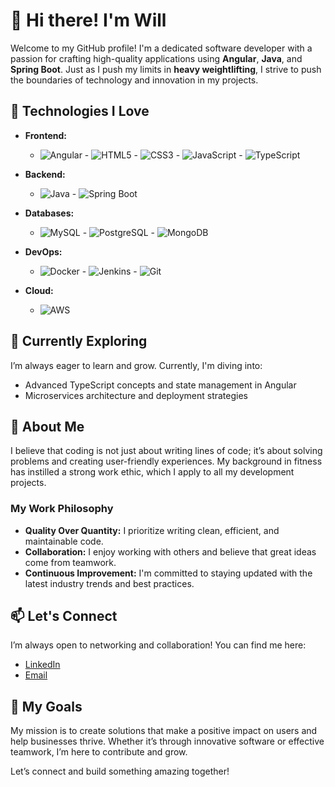 # 👋 Hi there! I'm Will

Welcome to my GitHub profile! I'm a dedicated software developer with a passion for crafting high-quality applications using **Angular**, **Java**, and **Spring Boot**. Just as I push my limits in **heavy weightlifting**, I strive to push the boundaries of technology and innovation in my projects.

## 🚀 Technologies I Love

- **Frontend:** 
  - ![Angular](https://img.shields.io/badge/Angular-%E04539.svg?style=flat&logo=angular&logoColor=white) - ![HTML5](https://img.shields.io/badge/HTML5-%23E34F26.svg?style=flat&logo=html5&logoColor=white) - ![CSS3](https://img.shields.io/badge/CSS3-%231572B6.svg?style=flat&logo=css3&logoColor=white) - ![JavaScript](https://img.shields.io/badge/JavaScript-%23323330.svg?style=flat&logo=javascript&logoColor=%23F7DF1E) - ![TypeScript](https://img.shields.io/badge/TypeScript-%23007ACC.svg?style=flat&logo=typescript&logoColor=white)

- **Backend:** 
  - ![Java](https://img.shields.io/badge/Java-%23ED8B00.svg?style=flat&logo=java&logoColor=white) - ![Spring Boot](https://img.shields.io/badge/Spring%20Boot-%236DB33F.svg?style=flat&logo=spring&logoColor=white) 

- **Databases:** 
  - ![MySQL](https://img.shields.io/badge/MySQL-%234479A1.svg?style=flat&logo=mysql&logoColor=white) - ![PostgreSQL](https://img.shields.io/badge/PostgreSQL-%23347BDB.svg?style=flat&logo=postgresql&logoColor=white) - ![MongoDB](https://img.shields.io/badge/MongoDB-%2347A248.svg?style=flat&logo=mongodb&logoColor=white)

- **DevOps:** 
  - ![Docker](https://img.shields.io/badge/Docker-%232496ED.svg?style=flat&logo=docker&logoColor=white) - ![Jenkins](https://img.shields.io/badge/Jenkins-%23D24939.svg?style=flat&logo=jenkins&logoColor=white) - ![Git](https://img.shields.io/badge/Git-%23F05032.svg?style=flat&logo=git&logoColor=white)

- **Cloud:** 
  - ![AWS](https://img.shields.io/badge/Amazon%20AWS-%23232F3E.svg?style=flat&logo=amazonaws&logoColor=white) 

## 🌱 Currently Exploring

I’m always eager to learn and grow. Currently, I'm diving into:

- Advanced TypeScript concepts and state management in Angular
- Microservices architecture and deployment strategies

## 💼 About Me

I believe that coding is not just about writing lines of code; it’s about solving problems and creating user-friendly experiences. My background in fitness has instilled a strong work ethic, which I apply to all my development projects.

### My Work Philosophy

- **Quality Over Quantity:** I prioritize writing clean, efficient, and maintainable code.
- **Collaboration:** I enjoy working with others and believe that great ideas come from teamwork.
- **Continuous Improvement:** I'm committed to staying updated with the latest industry trends and best practices.

## 📫 Let's Connect

I’m always open to networking and collaboration! You can find me here:

- [LinkedIn](https://www.linkedin.com/in/will9191/)
- [Email](mailto:willian.contato91@gmail.com)

## 🎯 My Goals

My mission is to create solutions that make a positive impact on users and help businesses thrive. Whether it’s through innovative software or effective teamwork, I’m here to contribute and grow. 

Let’s connect and build something amazing together!
